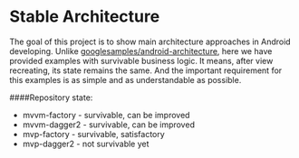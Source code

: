 # Stable Architecture

The goal of this project is to show main architecture approaches in Android developing. 
Unlike [googlesamples/android-architecture], here we have provided examples with survivable business logic. It means, after view recreating, its state remains the same. 
And the important requirement for this examples is as simple and as understandable as possible.

####Repository state:
  - mvvm-factory - survivable, can be improved
  - mvvm-dagger2 - survivable, can be improved
  - mvp-factory - survivable, satisfactory
  - mvp-dagger2 - not survivable yet

[googlesamples/android-architecture]: <https://github.com/googlesamples/android-architecture>
